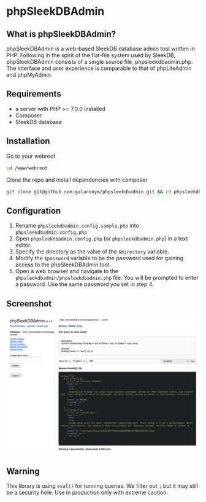 # phpSleekDBAdmin

## What is phpSleekDBAdmin?

phpSleekDBAdmin is a web-based SleekDB database admin tool written in PHP. Following in the spirit of the flat-file system used by SleekDB, phpSleekDBAdmin consists of a single source file, phpsleekdbadmin.php.  The interface and user experience is comparable to that of phpLiteAdmin and phpMyAdmin.

## Requirements

-   a server with PHP >= 7.0.0 installed
-   Composer
-   SleekDB database

## Installation

Go to your webroot
```bash
cd /www/webroot
```

Clone the repo and install dependencies with composer
```bash
git clone git@github.com:galanonym/phpsleekdbadmin.git && cd phpsleekdbadmin && composer install
```

## Configuration

1.  Rename `phpsleekdbadmin.config.sample.php` into `phpsleekdbadmin.config.php`
2.  Open `phpsleekdbadmin.config.php` (or `phpsleekdbadmin.php`) in
    a text editor.
3.  Specify the directory as the value of the `$directory` variable. 
4.  Modify the `$password` variable to be the password used for gaining access
    to the phpSleekDBAdmin tool.
5.  Open a web browser and navigate to the `phpsleekdbadmin/phpsleekdbadmin.php` file. You will be prompted to enter a password. Use the same password you set in step 4.

## Screenshot

![alt text](https://github.com/galanonym/phpsleekdbadmin/blob/main/screenshot.png?raw=true)

## Warning

This library is using `eval()` for running queries. We filter out `;` but it may still be a security hole. Use in production only with extreme caution.
